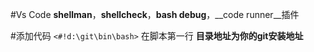 #Vs Code
__shellman__，__shellcheck__，__bash debug__，__code runner__插件

#添加代码
`<#!d:\git\bin\bash>`
在脚本第一行
**目录地址为你的git安装地址**